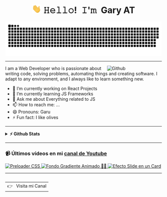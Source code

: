 <h1 align="center"><img src="https://raw.githubusercontent.com/parth-27/parth-27/master/Hi.gif" width="30px"> 𝙷𝚎𝚕𝚕𝚘! 𝙸'𝚖 Gary AT</h1>
</h2>

<p align="center">
<img width="600" src="https://github.com/garu2/garu2/blob/main/assets/github-snake.svg" />
</p>

<hr/>
<img width="35%" align="right" alt="Github" src="https://user-images.githubusercontent.com/48678280/88862734-4903af80-d201-11ea-968b-9c939d88a37c.gif" />

I am a Web Developer who is passionate about writing code, solving problems, automating things and creating software. I adapt to any environment, and I always like to learn something new.
- 🔭 I’m currently working on React Projects
- 🌱 I’m currently learning JS Frameworks
- 💬 Ask me about Everything related to JS
- 📫 How to reach me: ...
- 😄 Pronouns: Garu
- ⚡ Fun fact: I like olives
<hr/>

<details>	
  <summary><b>⚡ Github Stats</b></summary>

  <br />
  <img height="180em" src="https://github-readme-stats.vercel.app/api?username=garu2&show_icons=true&hide_border=true&&count_private=true&include_all_commits=true" />
  <img height="180em" src="https://github-readme-stats.vercel.app/api/top-langs/?username=garu2&exclude_repo=KNN-Image-Classification&show_icons=true&hide_border=true&layout=compact&langs_count=8"/>
</details>
<hr/>

### 📹 Últimos vídeos en mi [canal de Youtube](https://www.youtube.com/channel/UC1RSlIlxEmpuN6PUplzXpNw?sub_confirmation=1)

<a href='https://youtu.be/4wGN_9tv1p8' target='_blank'>
    <img width='30%' src='https://img.youtube.com/vi/4wGN_9tv1p8/mqdefault.jpg' alt='Preloader CSS' />
</a>
<a href='https://youtu.be/T5rKzlyqoFs' target='_blank'>
    <img width='30%' src='https://img.youtube.com/vi/T5rKzlyqoFs/mqdefault.jpg' alt='Fondo Gradiente Animado 🙂🙃' />
</a>
<a href='https://youtu.be/fC2tRT9ktQM' target='_blank'>
    <img width='30%' src='https://img.youtube.com/vi/fC2tRT9ktQM/mqdefault.jpg' alt='Efecto Slide en un Card' />
</a>

<hr/>
<a href="https://www.youtube.com/channel/UC1RSlIlxEmpuN6PUplzXpNw">
  <table align="right">
      <tr>
          <td>
            👉 &nbsp;&nbsp;Visita mi Canal
          </td>
      </tr>
  </table>
</a>
